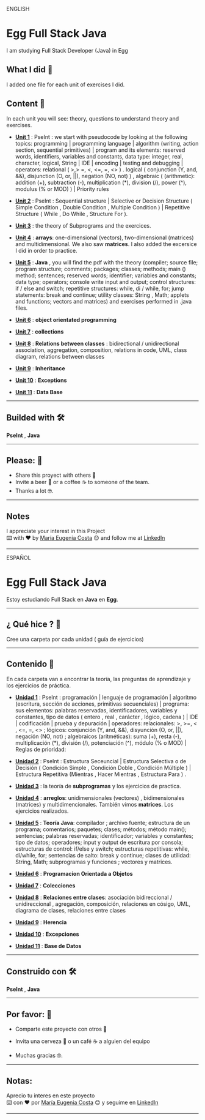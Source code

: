 ENGLISH

# Egg Full Stack Java

I am studying Full Stack Developer (Java) in Egg

## What I did 🚀

I added one file for each unit of exercises I did.


## Content 🚀


In each unit you will see: theory, questions to understand theory and exercises.

   * [**Unit 1**](https://github.com/eugenia1984/Egg-FS-java/tree/master/guia1) : PseInt : we start with pseudocode by looking at the following topics: programming | programming language | algorithm (writing, action section, sequential primitives) | program and its elements: reserved words, identifiers, variables and constants, data type: integer, real, character, logical, String | IDE | encoding | testing and debugging | operators: relational ( >,> =, <, <=, =, <> ) . logical ( conjunction (Y, and, &&), disjunction (O, or, ||), negation (NO, not) ) , algebraic  ( (arithmetic): addition (+), subtraction (-), multiplication (*), division (/), power (^), modulus (% or MOD) ) | Priority rules
   
   * [**Unit 2**](https://github.com/eugenia1984/Egg-FS-java/tree/master/guia2) : PseInt : Sequential structure |  Selective or Decision Structure ( Simple Condition , Double Condition , Multiple Condition ) | Repetitive Structure ( While , Do While , Structure For ). 
   
   * [**Unit 3**](https://github.com/eugenia1984/Egg-FS-java/tree/master/guia3) : the theory of Subprograms and the exercices.
   
   * [**Unit 4**](https://github.com/eugenia1984/Egg-FS-java/tree/master/guia4) : **arrays**: one-dimensional (vectors), two-dimensional (matrices) and multidimensional. We also saw **matrices**. I also added the excersice I did in order to practice.
   
   * [**Unit 5**](https://github.com/eugenia1984/Egg-FS-java/tree/master/guia5-java) : **Java** , you will find the pdf with the theory (compiler; source file; program structure; comments; packages; classes; methods; main () method; sentences; reserved words; identifier; variables and constants; data type; operators; console write input and output; control structures: if / else and switch; repetitive structures: while, di / while, for; jump statements: break and continue; utility classes: String , Math; applets and functions; vectors and matrices) and exercises performed in .java files.
   
   * [**Unit 6**](https://github.com/eugenia1984/Egg-FS-java/tree/master/guia6-java-POO) : **object orientated programming**
   
   * [**Unit 7**](https://github.com/eugenia1984/Egg-FS-java/tree/master/guia7-java-colecciones) : **collections**
   
   * [**Unit 8**](https://github.com/eugenia1984/Egg-FS-java/tree/master/guia8_relaciones) : **Relations between classes** : bidirectional / unidirectional association, aggregation, composition, relations in code, UML, class diagram, relations between classes
   
   * [**Unit 9**](https://github.com/eugenia1984/Egg-FS-java/tree/master/guia9_herencia) : **Inheritance**
   
   * [**Unit 10**](https://github.com/eugenia1984/Egg-FS-java/tree/master/guia10_excepciones) : **Exceptions**
   
   * [**Unit 11**](https://github.com/eugenia1984/Egg-FS-java/tree/master/guia11_base_da_datos) : **Data Base**
 
 
---

## Builded with 🛠️

**PseInt** ,  **Java** 


---

## Please: 🎁

* Share this proyect with others 📢
* Invite a beer 🍺 or a coffee ☕  to someone of the team. 
* Thanks a lot 🤓.


---

## Notes
I appreciate your interest in this Project <br/>
⌨️ with ❤️ by [María Eugenia Costa](https://github.com/eugenia1984) 😊 and follow me at [LinkedIn]( http://www.linkedin.com/in/maríaeugeniacosta)



---

ESPAÑOL


# Egg Full Stack Java

Estoy estudiando Full Stack en **Java** en **Egg**.


---

## ¿ Qué hice ? 🚀

Cree una carpeta por cada unidad ( guía de ejercicios)

---

## Contenido 🚀

En cada carpeta van a encontrar la teoría, las preguntas de aprendizaje y los ejercicios de práctica.


   * [**Unidad 1**](https://github.com/eugenia1984/Egg-FS-java/tree/master/guia1) : PseInt : programación | lenguaje de programación | algoritmo (escritura, sección de acciones, primitivas secuenciales) | programa: sus elementos: palabras reservadas, identificadores, variables y constantes, tipo de datos ( entero , real , carácter , lógico, cadena ) | IDE | codificación | prueba y depuración | operadores: 
relacionales: >, >=, < , <=, =, <> ; lógicos: conjunción (Y, and, &&), disyunción (O, or, ||), negación (NO, not) ; algebraicos (aritméticas): suma (+), resta (-), multiplicación (*), división (/), potenciación (^), módulo (% o MOD) | Reglas de prioridad:
   
   * [**Unidad 2**](https://github.com/eugenia1984/Egg-FS-java/tree/master/guia2) : PseInt : Estructura Seceuncial | Estructura Selectiva o de Decisión ( Condición Simple , Condición Doble , Condición Múltiple ) | Estructura Repetitiva (Mientras , Hacer Mientras , Estructura Para ) .
   
   * [**Unidad 3**](https://github.com/eugenia1984/Egg-FS-java/tree/master/guia3) : la teoría de **subprogramas** y los ejercicios de practica.
   
   * [**Unidad 4**](https://github.com/eugenia1984/Egg-FS-java/tree/master/guia4) : **arreglos**: unidimensionales (vectores) , bidimensionales (matrices) y multidimencionales. También vimos **matrices**. Los ejercicios realizados.
   
   * [**Unidad 5**](https://github.com/eugenia1984/Egg-FS-java/tree/master/guia5-java) : **Teoría Java**:  compilador ; archivo fuente; estructura de un programa; comentarios; paquetes; clases; métodos; método main(); sentencias; palabras reservadas; identificador; variables y constantes; tipo de datos; operadores; input y output de escritura por consola; estructuras de control: if/else y switch; estructuras repetitivas: while, di/while, for; sentencias de salto: break y continue; clases de utilidad: String, Math; subprogramas y funciones ; vectores y matrices.
   
   * [**Unidad 6**](https://github.com/eugenia1984/Egg-FS-java/tree/master/guia6-java-POO) : **Programacion Orientada a Objetos**
   
   * [**Unidad 7**](https://github.com/eugenia1984/Egg-FS-java/tree/master/guia7-java-colecciones) : **Colecciones**
   
   * [**Unidad 8**](https://github.com/eugenia1984/Egg-FS-java/tree/master/guia8_relaciones) : **Relaciones entre clases**: asociación bidireccional / unidireccional , agregación, composición, relaciones en cósigo, UML, diagrama de clases, relaciones entre clases
   
   * [**Unidad 9**](https://github.com/eugenia1984/Egg-FS-java/tree/master/guia9_herencia) : **Herencia**
   
   * [**Unidad 10**](https://github.com/eugenia1984/Egg-FS-java/tree/master/guia10_excepciones) : **Excepciones**
   
   *  [**Unidad 11**](https://github.com/eugenia1984/Egg-FS-java/tree/master/guia11_base_da_datos) : **Base de  Datos**
   
   
---   

## Construido con 🛠️

**PseInt** ,  **Java** 
 
---


## Por favor: 🎁

* Comparte este proyecto con otros 📢

* Invita una cerveza 🍺 o un café ☕ a alguien del equipo

* Muchas gracias 🤓.


---


## Notas:
Aprecio tu interes en este proyecto <br/>
⌨️ con ❤️ por [María Eugenia Costa](https://github.com/eugenia1984) 😊 y seguime en  [LinkedIn](http://www.linkedin.com/in/maríaeugeniacosta)

---

